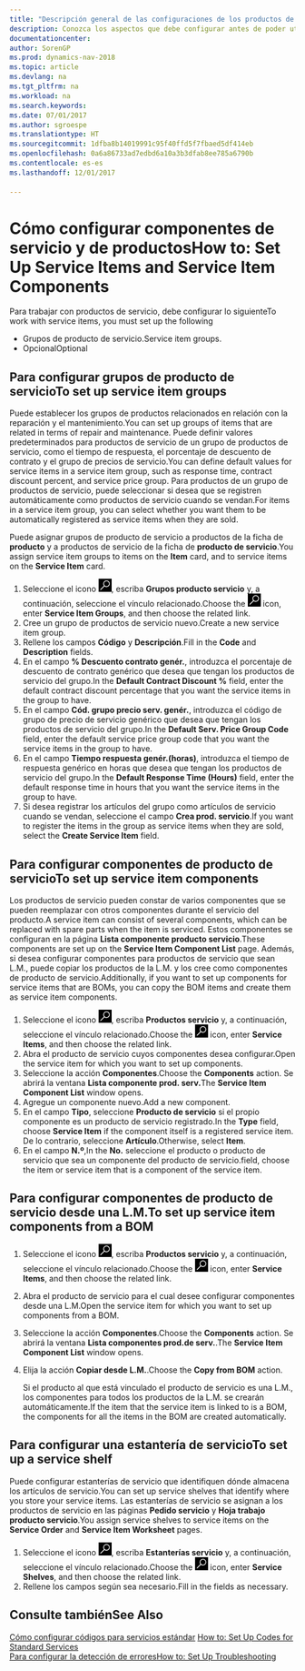 ```yaml
---
title: "Descripción general de las configuraciones de los productos de servicio y de los componentes del producto de servicio"
description: Conozca los aspectos que debe configurar antes de poder utilizar los productos del servicio, incluidos los valores predeterminados, como el tiempo de respuesta, el porcentaje de descuento del contrato y el grupo de precios de servicio.
documentationcenter: 
author: SorenGP
ms.prod: dynamics-nav-2018
ms.topic: article
ms.devlang: na
ms.tgt_pltfrm: na
ms.workload: na
ms.search.keywords: 
ms.date: 07/01/2017
ms.author: sgroespe
ms.translationtype: HT
ms.sourcegitcommit: 1dfba8b14019991c95f40ffd5f7fbaed5df414eb
ms.openlocfilehash: 0a6a86733ad7edbd6a10a3b3dfab8ee785a6790b
ms.contentlocale: es-es
ms.lasthandoff: 12/01/2017

---
```

# <a name="how-to-set-up-service-items-and-service-item-components"></a><span data-ttu-id="ec710-103">Cómo configurar componentes de servicio y de productos</span><span class="sxs-lookup"><span data-stu-id="ec710-103">How to: Set Up Service Items and Service Item Components</span></span>
<span data-ttu-id="ec710-104">Para trabajar con productos de servicio, debe configurar lo siguiente</span><span class="sxs-lookup"><span data-stu-id="ec710-104">To work with service items, you must set up the following</span></span>

* <span data-ttu-id="ec710-105">Grupos de producto de servicio.</span><span class="sxs-lookup"><span data-stu-id="ec710-105">Service item groups.</span></span> 
* <span data-ttu-id="ec710-106">Opcional</span><span class="sxs-lookup"><span data-stu-id="ec710-106">Optional</span></span>

## <a name="to-set-up-service-item-groups"></a><span data-ttu-id="ec710-107">Para configurar grupos de producto de servicio</span><span class="sxs-lookup"><span data-stu-id="ec710-107">To set up service item groups</span></span>
<span data-ttu-id="ec710-108">Puede establecer los grupos de productos relacionados en relación con la reparación y el mantenimiento.</span><span class="sxs-lookup"><span data-stu-id="ec710-108">You can set up groups of items that are related in terms of repair and maintenance.</span></span> <span data-ttu-id="ec710-109">Puede definir valores predeterminados para productos de servicio de un grupo de productos de servicio, como el tiempo de respuesta, el porcentaje de descuento de contrato y el grupo de precios de servicio.</span><span class="sxs-lookup"><span data-stu-id="ec710-109">You can define default values for service items in a service item group, such as response time, contract discount percent, and service price group.</span></span> <span data-ttu-id="ec710-110">Para productos de un grupo de productos de servicio, puede seleccionar si desea que se registren automáticamente como productos de servicio cuando se vendan.</span><span class="sxs-lookup"><span data-stu-id="ec710-110">For items in a service item group, you can select whether you want them to be automatically registered as service items when they are sold.</span></span>  
  
<span data-ttu-id="ec710-111">Puede asignar grupos de producto de servicio a productos de la ficha de **producto** y a productos de servicio de la ficha de **producto de servicio**.</span><span class="sxs-lookup"><span data-stu-id="ec710-111">You assign service item groups to items on the **Item** card, and to service items on the **Service Item** card.</span></span>  
  
1. <span data-ttu-id="ec710-112">Seleccione el icono ![Buscar página o informe](media/ui-search/search_small.png "icono Buscar página o informe"), escriba **Grupos producto servicio** y, a continuación, seleccione el vínculo relacionado.</span><span class="sxs-lookup"><span data-stu-id="ec710-112">Choose the ![Search for Page or Report](media/ui-search/search_small.png "Search for Page or Report icon") icon, enter **Service Item Groups**, and then choose the related link.</span></span>  
2. <span data-ttu-id="ec710-113">Cree un grupo de productos de servicio nuevo.</span><span class="sxs-lookup"><span data-stu-id="ec710-113">Create a new service item group.</span></span>  
3. <span data-ttu-id="ec710-114">Rellene los campos **Código** y **Descripción**.</span><span class="sxs-lookup"><span data-stu-id="ec710-114">Fill in the **Code** and **Description** fields.</span></span>  
4. <span data-ttu-id="ec710-115">En el campo **% Descuento contrato genér.**, introduzca el porcentaje de descuento de contrato genérico que desea que tengan los productos de servicio del grupo.</span><span class="sxs-lookup"><span data-stu-id="ec710-115">In the **Default Contract Discount %** field, enter the default contract discount percentage that you want the service items in the group to have.</span></span>  
5. <span data-ttu-id="ec710-116">En el campo **Cód. grupo precio serv. genér.**, introduzca el código de grupo de precio de servicio genérico que desea que tengan los productos de servicio del grupo.</span><span class="sxs-lookup"><span data-stu-id="ec710-116">In the **Default Serv. Price Group Code** field, enter the default service price group code that you want the service items in the group to have.</span></span>  
6. <span data-ttu-id="ec710-117">En el campo **Tiempo respuesta genér.(horas)**, introduzca el tiempo de respuesta genérico en horas que desea que tengan los productos de servicio del grupo.</span><span class="sxs-lookup"><span data-stu-id="ec710-117">In the **Default Response Time (Hours)** field, enter the default response time in hours that you want the service items in the group to have.</span></span>  
7. <span data-ttu-id="ec710-118">Si desea registrar los artículos del grupo como artículos de servicio cuando se vendan, seleccione el campo **Crea prod. servicio**.</span><span class="sxs-lookup"><span data-stu-id="ec710-118">If you want to register the items in the group as service items when they are sold, select the **Create Service Item** field.</span></span>  

## <a name="to-set-up-service-item-components"></a><span data-ttu-id="ec710-119">Para configurar componentes de producto de servicio</span><span class="sxs-lookup"><span data-stu-id="ec710-119">To set up service item components</span></span>
<span data-ttu-id="ec710-120">Los productos de servicio pueden constar de varios componentes que se pueden reemplazar con otros componentes durante el servicio del producto.</span><span class="sxs-lookup"><span data-stu-id="ec710-120">A service item can consist of several components, which can be replaced with spare parts when the item is serviced.</span></span> <span data-ttu-id="ec710-121">Estos componentes se configuran en la página **Lista componente producto servicio**.</span><span class="sxs-lookup"><span data-stu-id="ec710-121">These components are set up on the **Service Item Component List** page.</span></span> <span data-ttu-id="ec710-122">Además, si desea configurar componentes para productos de servicio que sean L.M., puede copiar los productos de la L.M. y los cree como componentes de producto de servicio.</span><span class="sxs-lookup"><span data-stu-id="ec710-122">Additionally, if you want to set up components for service items that are BOMs, you can copy the BOM items and create them as service item components.</span></span> 
  
1. <span data-ttu-id="ec710-123">Seleccione el icono ![Buscar página o informe](media/ui-search/search_small.png "icono Buscar página o informe"), escriba **Productos servicio** y, a continuación, seleccione el vínculo relacionado.</span><span class="sxs-lookup"><span data-stu-id="ec710-123">Choose the ![Search for Page or Report](media/ui-search/search_small.png "Search for Page or Report icon") icon, enter **Service Items**, and then choose the related link.</span></span> 
2. <span data-ttu-id="ec710-124">Abra el producto de servicio cuyos componentes desea configurar.</span><span class="sxs-lookup"><span data-stu-id="ec710-124">Open the service item for which you want to set up components.</span></span>  
3. <span data-ttu-id="ec710-125">Seleccione la acción **Componentes**.</span><span class="sxs-lookup"><span data-stu-id="ec710-125">Choose the **Components** action.</span></span> <span data-ttu-id="ec710-126">Se abrirá la ventana **Lista componente prod. serv.**</span><span class="sxs-lookup"><span data-stu-id="ec710-126">The **Service Item Component List** window opens.</span></span>  
4. <span data-ttu-id="ec710-127">Agregue un componente nuevo.</span><span class="sxs-lookup"><span data-stu-id="ec710-127">Add a new component.</span></span>  
5. <span data-ttu-id="ec710-128">En el campo **Tipo**, seleccione **Producto de servicio** si el propio componente es un producto de servicio registrado.</span><span class="sxs-lookup"><span data-stu-id="ec710-128">In the **Type** field, choose **Service Item** if the component itself is a registered service item.</span></span> <span data-ttu-id="ec710-129">De lo contrario, seleccione **Artículo**.</span><span class="sxs-lookup"><span data-stu-id="ec710-129">Otherwise, select **Item**.</span></span>  
6. <span data-ttu-id="ec710-130">En el campo **N.º**,</span><span class="sxs-lookup"><span data-stu-id="ec710-130">In the **No.**</span></span> <span data-ttu-id="ec710-131">seleccione el producto o producto de servicio que sea un componente del producto de servicio.</span><span class="sxs-lookup"><span data-stu-id="ec710-131">field, choose the item or service item that is a component of the service item.</span></span>  

## <a name="to-set-up-service-item-components-from-a-bom"></a><span data-ttu-id="ec710-132">Para configurar componentes de producto de servicio desde una L.M.</span><span class="sxs-lookup"><span data-stu-id="ec710-132">To set up service item components from a BOM</span></span>
1.  <span data-ttu-id="ec710-133">Seleccione el icono ![Buscar página o informe](media/ui-search/search_small.png "icono Buscar página o informe"), escriba **Productos servicio** y, a continuación, seleccione el vínculo relacionado.</span><span class="sxs-lookup"><span data-stu-id="ec710-133">Choose the ![Search for Page or Report](media/ui-search/search_small.png "Search for Page or Report icon") icon, enter **Service Items**, and then choose the related link.</span></span>  
2. <span data-ttu-id="ec710-134">Abra el producto de servicio para el cual desee configurar componentes desde una L.M.</span><span class="sxs-lookup"><span data-stu-id="ec710-134">Open the service item for which you want to set up components from a BOM.</span></span>  
3. <span data-ttu-id="ec710-135">Seleccione la acción **Componentes**.</span><span class="sxs-lookup"><span data-stu-id="ec710-135">Choose the **Components** action.</span></span> <span data-ttu-id="ec710-136">Se abrirá la ventana **Lista componentes prod.de serv.**.</span><span class="sxs-lookup"><span data-stu-id="ec710-136">The **Service Item Component List** window opens.</span></span>  
4. <span data-ttu-id="ec710-137">Elija la acción **Copiar desde L.M.**.</span><span class="sxs-lookup"><span data-stu-id="ec710-137">Choose the **Copy from BOM** action.</span></span>  
  
    <span data-ttu-id="ec710-138">Si el producto al que está vinculado el producto de servicio es una L.M., los componentes para todos los productos de la L.M. se crearán automáticamente.</span><span class="sxs-lookup"><span data-stu-id="ec710-138">If the item that the service item is linked to is a BOM, the components for all the items in the BOM are created automatically.</span></span>  

## <a name="to-set-up-a-service-shelf"></a><span data-ttu-id="ec710-139">Para configurar una estantería de servicio</span><span class="sxs-lookup"><span data-stu-id="ec710-139">To set up a service shelf</span></span>
<span data-ttu-id="ec710-140">Puede configurar estanterías de servicio que identifiquen dónde almacena los artículos de servicio.</span><span class="sxs-lookup"><span data-stu-id="ec710-140">You can set up service shelves that identify where you store your service items.</span></span> <span data-ttu-id="ec710-141">Las estanterías de servicio se asignan a los productos de servicio en las páginas **Pedido servicio** y **Hoja trabajo producto servicio**.</span><span class="sxs-lookup"><span data-stu-id="ec710-141">You assign service shelves to service items on the **Service Order** and **Service Item Worksheet** pages.</span></span>  
  
1. <span data-ttu-id="ec710-142">Seleccione el icono ![Buscar página o informe](media/ui-search/search_small.png "icono Buscar página o informe"), escriba **Estanterías servicio** y, a continuación, seleccione el vínculo relacionado.</span><span class="sxs-lookup"><span data-stu-id="ec710-142">Choose the ![Search for Page or Report](media/ui-search/search_small.png "Search for Page or Report icon") icon, enter **Service Shelves**, and then choose the related link.</span></span>
2. <span data-ttu-id="ec710-143">Rellene los campos según sea necesario.</span><span class="sxs-lookup"><span data-stu-id="ec710-143">Fill in the fields as necessary.</span></span>

## <a name="see-also"></a><span data-ttu-id="ec710-144">Consulte también</span><span class="sxs-lookup"><span data-stu-id="ec710-144">See Also</span></span>
<span data-ttu-id="ec710-145">[Cómo configurar códigos para servicios estándar](service-how-setup-service-coding.md) </span><span class="sxs-lookup"><span data-stu-id="ec710-145">[How to: Set Up Codes for Standard Services](service-how-setup-service-coding.md) </span></span>  
[<span data-ttu-id="ec710-146">Para configurar la detección de errores</span><span class="sxs-lookup"><span data-stu-id="ec710-146">How to: Set Up Troubleshooting</span></span>](service-how-setup-troubleshooting.md)
